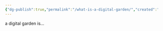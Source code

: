 ```yaml
---
{"dg-publish":true,"permalink":"/what-is-a-digital-garden/","created":"2025-07-14T14:44:51.716+03:00","updated":"2025-07-14T14:48:27.575+03:00"}
---
```



a digital garden is...

